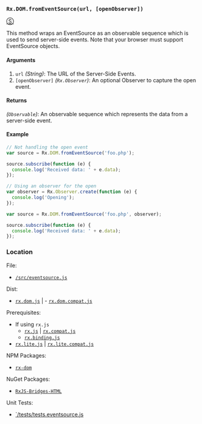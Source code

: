 ### `Rx.DOM.fromEventSource(url, [openObserver])`
[&#x24C8;](https://github.com/Reactive-Extensions/RxJS-DOM/blob/master/src/eventsource.js "View in source") 

This method wraps an EventSource as an observable sequence which is used to send server-side events.  Note that your browser must support EventSource objects.

#### Arguments
1. `url` *(String)*: The URL of the Server-Side Events.
3. `[openObserver]` *(`Rx.Observer`)*: An optional Observer to capture the open event.

#### Returns
*(`Observable`)*: An observable sequence which represents the data from a server-side event.

#### Example
```js
// Not handling the open event
var source = Rx.DOM.fromEventSource('foo.php');

source.subscribe(function (e) {
  console.log('Received data: ' + e.data);
});

// Using an observer for the open
var observer = Rx.Observer.create(function (e) {
  console.log('Opening');
});

var source = Rx.DOM.fromEventSource('foo.php', observer);

source.subscribe(function (e) {
  console.log('Received data: ' + e.data);
});
```

### Location

File:
- [`/src/eventsource.js`](https://github.com/Reactive-Extensions/RxJS-DOM/blob/master/src/eventsource.js)

Dist:
- [`rx.dom.js`](https://github.com/Reactive-Extensions/RxJS-DOM/blob/master/dist/rx.dom.js) | - [`rx.dom.compat.js`](https://github.com/Reactive-Extensions/RxJS-DOM/blob/master/dist/rx.dom.compat.js)

Prerequisites:
- If using `rx.js`
  - [`rx.js`](https://github.com/Reactive-Extensions/RxJS/blob/master/dist/rx.js) | [`rx.compat.js`](https://github.com/Reactive-Extensions/RxJS/blob/master/dist/rx.compat.js)
  - [`rx.binding.js`](https://github.com/Reactive-Extensions/RxJS/blob/master/dist/rx.binding.js)
- [`rx.lite.js`](https://github.com/Reactive-Extensions/RxJS/blob/master/rx.lite.js) | [`rx.lite.compat.js`](https://github.com/Reactive-Extensions/RxJS/blob/master/rx.lite.compat.js)

NPM Packages:
- [`rx-dom`](https://preview.npmjs.com/package/rx-dom)

NuGet Packages:
- [`RxJS-Bridges-HTML`](http://www.nuget.org/packages/RxJS-Bridges-HTML/)

Unit Tests:
- [`/tests/tests.eventsource.js](https://github.com/Reactive-Extensions/RxJS-DOM/blob/master/tests/tests.eventsource.js)
